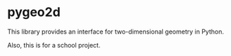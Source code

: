 # pygeo2d

This library provides an interface for two-dimensional geometry in Python.

Also, this is for a school project.
